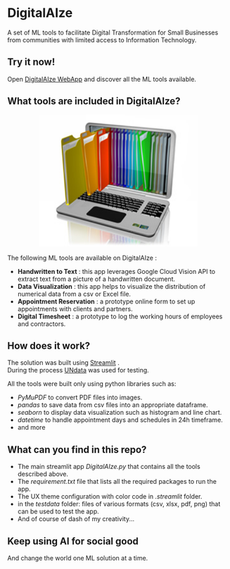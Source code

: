 # DigitalAIze
 A set of ML tools to facilitate Digital Transformation for Small Businesses from communities with limited access to Information Technology.

## Try it now!
 Open [DigitalAIze WebApp](https://digitalaize.streamlit.app) and discover all the ML tools available.

## What tools are included in DigitalAIze?

<div style="text-align: center;">
  <img
  src="testdata/digital-documents-readme-pic.jpg"
  alt="MRAW image"
  title="Optional title"
  width="360" 
  height="300"
  style="margin: 0 auto;">
</div>

The following ML tools are available on DigitalAIze :
- **Handwritten to Text** : this app leverages Google Cloud Vision API
to extract text from a picture of a handwritten document.
- **Data Visualization** : this app helps to visualize the distribution of 
numerical data from a csv or Excel file.
- **Appointment Reservation** : a prototype online form to set up appointments 
with clients and partners.
- **Digital Timesheet** : a prototype to log the working hours of employees and contractors.


## How does it work?
The solution was built using [Streamlit](https://streamlit.io/) .  
During the process [UNdata](http://data.un.org/Explorer.aspx) was used for testing.

All the tools were built only using python libraries such as:
- _PyMuPDF_ to convert PDF files into images.
- _pandas_ to save data from csv files into an appropriate dataframe.
- _seaborn_ to display data visualization such as histogram and line chart.
- _datetime_ to handle appointment days and schedules in 24h timeframe.
- and more

## What can you find in this repo?
- The main streamlit app _DigitalAIze.py_ that contains all the tools described above.
- The _requirement.txt_ file that lists all the required packages to run the app.
- The UX theme configuration with color code in _.streamlit_ folder.
- in the _testdata_ folder: files of various formats (csv, xlsx, pdf, png) that can be used to test the app.
- And of course of dash of my creativity...

## Keep using AI for social good
And change the world one ML solution at a time.

